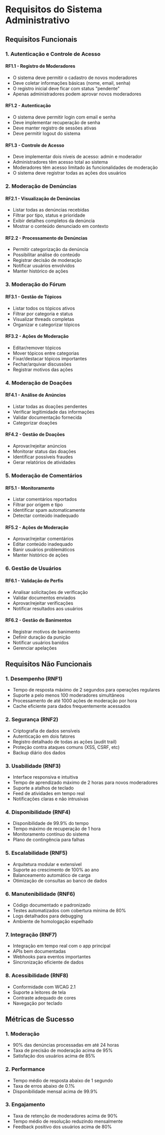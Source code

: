 # Requisitos do Sistema Administrativo

## Requisitos Funcionais

### 1. Autenticação e Controle de Acesso

#### RF1.1 - Registro de Moderadores
- O sistema deve permitir o cadastro de novos moderadores
- Deve coletar informações básicas (nome, email, senha)
- O registro inicial deve ficar com status "pendente"
- Apenas administradores podem aprovar novos moderadores

#### RF1.2 - Autenticação
- O sistema deve permitir login com email e senha
- Deve implementar recuperação de senha
- Deve manter registro de sessões ativas
- Deve permitir logout do sistema

#### RF1.3 - Controle de Acesso
- Deve implementar dois níveis de acesso: admin e moderador
- Administradores têm acesso total ao sistema
- Moderadores têm acesso limitado às funcionalidades de moderação
- O sistema deve registrar todas as ações dos usuários

### 2. Moderação de Denúncias

#### RF2.1 - Visualização de Denúncias
- Listar todas as denúncias recebidas
- Filtrar por tipo, status e prioridade
- Exibir detalhes completos da denúncia
- Mostrar o conteúdo denunciado em contexto

#### RF2.2 - Processamento de Denúncias
- Permitir categorização da denúncia
- Possibilitar análise do conteúdo
- Registrar decisão de moderação
- Notificar usuários envolvidos
- Manter histórico de ações

### 3. Moderação do Fórum

#### RF3.1 - Gestão de Tópicos
- Listar todos os tópicos ativos
- Filtrar por categoria e status
- Visualizar threads completas
- Organizar e categorizar tópicos

#### RF3.2 - Ações de Moderação
- Editar/remover tópicos
- Mover tópicos entre categorias
- Fixar/destacar tópicos importantes
- Fechar/arquivar discussões
- Registrar motivos das ações

### 4. Moderação de Doações

#### RF4.1 - Análise de Anúncios
- Listar todas as doações pendentes
- Verificar legitimidade das informações
- Validar documentação fornecida
- Categorizar doações

#### RF4.2 - Gestão de Doações
- Aprovar/rejeitar anúncios
- Monitorar status das doações
- Identificar possíveis fraudes
- Gerar relatórios de atividades

### 5. Moderação de Comentários

#### RF5.1 - Monitoramento
- Listar comentários reportados
- Filtrar por origem e tipo
- Identificar spam automaticamente
- Detectar conteúdo inadequado

#### RF5.2 - Ações de Moderação
- Aprovar/rejeitar comentários
- Editar conteúdo inadequado
- Banir usuários problemáticos
- Manter histórico de ações

### 6. Gestão de Usuários

#### RF6.1 - Validação de Perfis
- Analisar solicitações de verificação
- Validar documentos enviados
- Aprovar/rejeitar verificações
- Notificar resultados aos usuários

#### RF6.2 - Gestão de Banimentos
- Registrar motivos de banimento
- Definir duração da punição
- Notificar usuários banidos
- Gerenciar apelações

## Requisitos Não Funcionais

### 1. Desempenho (RNF1)
- Tempo de resposta máximo de 2 segundos para operações regulares
- Suporte a pelo menos 100 moderadores simultâneos
- Processamento de até 1000 ações de moderação por hora
- Cache eficiente para dados frequentemente acessados

### 2. Segurança (RNF2)
- Criptografia de dados sensíveis
- Autenticação em dois fatores
- Registro detalhado de todas as ações (audit trail)
- Proteção contra ataques comuns (XSS, CSRF, etc)
- Backup diário dos dados

### 3. Usabilidade (RNF3)
- Interface responsiva e intuitiva
- Tempo de aprendizado máximo de 2 horas para novos moderadores
- Suporte a atalhos de teclado
- Feed de atividades em tempo real
- Notificações claras e não intrusivas

### 4. Disponibilidade (RNF4)
- Disponibilidade de 99.9% do tempo
- Tempo máximo de recuperação de 1 hora
- Monitoramento contínuo do sistema
- Plano de contingência para falhas

### 5. Escalabilidade (RNF5)
- Arquitetura modular e extensível
- Suporte ao crescimento de 100% ao ano
- Balanceamento automático de carga
- Otimização de consultas ao banco de dados

### 6. Manutenibilidade (RNF6)
- Código documentado e padronizado
- Testes automatizados com cobertura mínima de 80%
- Logs detalhados para debugging
- Ambiente de homologação espelhado

### 7. Integração (RNF7)
- Integração em tempo real com o app principal
- APIs bem documentadas
- Webhooks para eventos importantes
- Sincronização eficiente de dados

### 8. Acessibilidade (RNF8)
- Conformidade com WCAG 2.1
- Suporte a leitores de tela
- Contraste adequado de cores
- Navegação por teclado

## Métricas de Sucesso

### 1. Moderação
- 90% das denúncias processadas em até 24 horas
- Taxa de precisão de moderação acima de 95%
- Satisfação dos usuários acima de 85%

### 2. Performance
- Tempo médio de resposta abaixo de 1 segundo
- Taxa de erros abaixo de 0.1%
- Disponibilidade mensal acima de 99.9%

### 3. Engajamento
- Taxa de retenção de moderadores acima de 90%
- Tempo médio de resolução reduzindo mensalmente
- Feedback positivo dos usuários acima de 80%